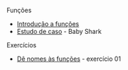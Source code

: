 Funções

- [Introdução a funções](funcoes.ipynb)
- [Estudo de caso](funcoes-estudo-de-caso.md) - Baby Shark

Exercícios

- [Dê nomes às funções](funcoes-exercicios-01.ipynb) - exercício 01

